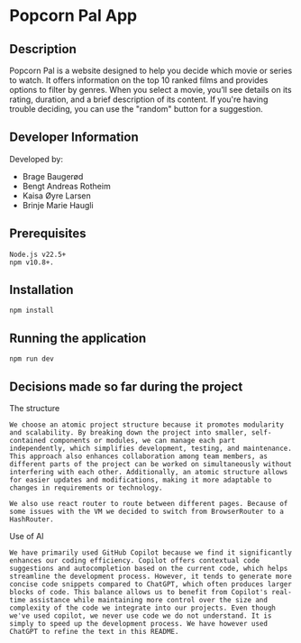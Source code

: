 # Popcorn Pal App

## Description

Popcorn Pal is a website designed to help you decide which movie or series to watch. It offers information on the top 10 ranked films and provides options to filter by genres. When you select a movie, you’ll see details on its rating, duration, and a brief description of its content. If you're having trouble deciding, you can use the "random" button for a suggestion.

## Developer Information

Developed by:

- Brage Baugerød
- Bengt Andreas Rotheim
- Kaisa Øyre Larsen
- Brinje Marie Haugli

## Prerequisites

```
Node.js v22.5+
npm v10.8+.
```

## Installation

```
npm install
```

## Running the application

```
npm run dev

```

## Decisions made so far during the project

The structure

```
We choose an atomic project structure because it promotes modularity and scalability. By breaking down the project into smaller, self-contained components or modules, we can manage each part independently, which simplifies development, testing, and maintenance. This approach also enhances collaboration among team members, as different parts of the project can be worked on simultaneously without interfering with each other. Additionally, an atomic structure allows for easier updates and modifications, making it more adaptable to changes in requirements or technology.

We also use react router to route between different pages. Because of some issues with the VM we decided to switch from BrowserRouter to a HashRouter.
```

Use of AI

```
We have primarily used GitHub Copilot because we find it significantly enhances our coding efficiency. Copilot offers contextual code suggestions and autocompletion based on the current code, which helps streamline the development process. However, it tends to generate more concise code snippets compared to ChatGPT, which often produces larger blocks of code. This balance allows us to benefit from Copilot's real-time assistance while maintaining more control over the size and complexity of the code we integrate into our projects. Even though we've used copilot, we never use code we do not understand. It is simply to speed up the development process. We have however used ChatGPT to refine the text in this README.


```
